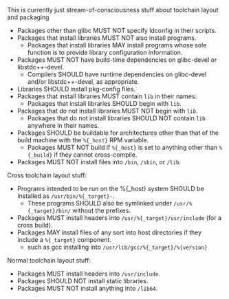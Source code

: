 This is currently just stream-of-consciousness stuff about toolchain layout and packaging

- Packages other than glibc MUST NOT specify ldconfig in their scripts.
- Packages that install libraries MUST NOT also install programs.
    - Packages that install libraries MAY install programs whose sole function
      is to provide library configuration information.
- Packages MUST NOT have build-time dependencies on glibc-devel or libstdc++-devel.
    - Compilers SHOULD have runtime dependencies on glibc-devel and/or libstdc++-devel, as appropriate.
- Libraries SHOULD install pkg-config files.
- Packages that install libraries MUST contain `lib` in their names.
    - Packages that install libraries SHOULD begin with `lib`.
- Packages that do not install libraries MUST NOT begin with `lib`.
    - Packages that do not install libraries SHOULD NOT contain `lib` anywhere in their names.
- Packages SHOULD be buildable for architectures other than that of the build machine with the `%{_host}` RPM variable.
    - Packages MUST NOT build if `%{_host}` is set to anything other than `%{_build}` if they cannot cross-compile.
- Packages MUST NOT install files into `/bin`, `/sbin`, or `/lib`.

Cross toolchain layout stuff:

- Programs intended to be run on the %{_host} system SHOULD be installed as `/usr/bin/%{_target}-`.
    - These programs SHOULD also be symlinked under `/usr/%{_target}/bin/` without the prefixes.
- Packages MUST install headers into `/usr/%{_target}/usr/include` (for a cross build).
- Packages MAY install files of any sort into host directories if they include a `%{_target}` component.
    - such as gcc installing into `/usr/lib/gcc/%{_target}/%{version}`

Normal toolchain layout stuff:

- Packages MUST install headers into `/usr/include`.
- Packages SHOULD NOT install static libraries.
- Packages MUST NOT install anything into `/lib64`.
